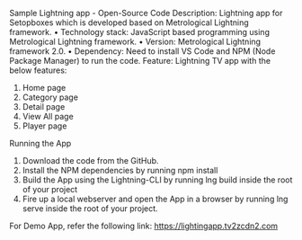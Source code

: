 Sample Lightning  app - Open-Source Code
Description:
 Lightning app for Setopboxes  which is developed based on Metrological Lightning framework.
•   Technology stack: JavaScript based programming using Metrological Lightning framework.
•   Version: Metrological Lightning framework 2.0.
•   Dependency: Need to install VS Code and NPM (Node Package Manager) to run the code.
Feature:
 Lightning TV app with the below features:
1. Home page
2. Category page
3. Detail page
4. View All page
5. Player page

Running the App
1.  Download the code from the GitHub.
2.  Install the NPM dependencies by running npm install
3.  Build the App using the Lightning-CLI by running lng build inside the root of your project
4.  Fire up a local webserver and open the App in a browser by running lng serve inside the root of your project.

For Demo App, refer the following link: https://lightingapp.tv2zcdn2.com
